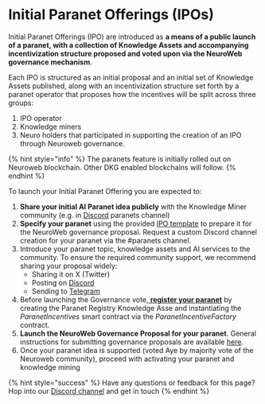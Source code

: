 # Initial Paranet Offerings (IPOs)

Initial Paranet Offerings (IPO) are introduced as **a means of a public launch of a paranet, with a collection of Knowledge Assets and accompanying incentivization structure proposed and voted upon via the NeuroWeb governance mechanism**.&#x20;

Each IPO is structured as an initial proposal and an initial set of Knowledge Assets published, along with an incentivization structure set forth by a paranet operator that proposes how the incentives will be split across three groups:

1. IPO operator
2. Knowledge miners
3. Neuro holders that participated in supporting the creation of an IPO through Neuroweb governance.

{% hint style="info" %}
The paranets feature is initially rolled out on Neuroweb blockchain. Other DKG enabled blockchains will follow.
{% endhint %}

To launch your Initial Paranet Offering you are expected to:

1. **Share your initial AI Paranet idea publicly** with the Knowledge Miner community (e.g. in [Discord](https://discord.gg/3BrQDvHpdc) paranets channel)
2. **Specify your paranet** using the provided [IPO template](https://docs.google.com/document/d/1QzKpH\_ex-U8mxh-IgwTjijEe3n6vwRVAhG599siapQQ/edit#heading=h.61lymw4v18qp) to prepare it for the NeuroWeb governance proposal. Request a custom Discord channel creation for your paranet via the #paranets channel.&#x20;
3. Introduce your paranet topic, knowledge assets and AI services to the community. To ensure the required community support, we recommend sharing your proposal widely:
   * Sharing it on X (Twitter)
   * Posting on [Discord](https://discord.com/invite/qRc4xHpFnN)&#x20;
   * Sending to [Telegram](https://t.me/origintrail)&#x20;
4. Before launching the Governance vote,[ **register your paranet**](ipo-registration.md) by creating the Paranet Registry Knowledge Asse and instantiating the _ParanetIncentives_ smart contract via the _ParanetIncentiveFactory_ contract.&#x20;
5. **Launch the NeuroWeb Governance Proposal for your paranet**. General instructions for submitting governance proposals are available [here](https://docs.neuroweb.ai/on-chain-governance/submit-a-governance-proposal).
6. Once your paranet idea is supported (voted Aye by majority vote of the Neuroweb community), proceed with activating your paranet and knowledge mining



{% hint style="success" %}
Have any questions or feedback for this page? Hop into our [Discord channel](https://discord.com/invite/qRc4xHpFnN) and get in touch
{% endhint %}
